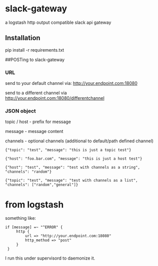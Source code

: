 # slack-gateway
a logstash http output compatible slack api gateway

## Installation

pip install -r requirements.txt

##POSTing to slack-gateway

### URL

send to your default channel via: http://your.endpoint.com:18080

send to a different channel via http://your.endpoint.com:18080/differentchannel

### JSON object

topic / host - prefix for message

message - message content

channels - optional channels (additional to default/path defined channel)

```
{"topic": "test", "message": "this is just a topic test"}

{"host": "foo.bar.com", "message": "this is just a host test"}

{"host": "test", "message": "test with channels as a string", "channels": "random"}

{"topic": "test", "message": "test with channels as a list", "channels": ["random","general"]}
```

# from logstash

something like:

```
if [message] =~ "^ERROR" {
     http {
         url => "http://your.endpoint.com:18080"
         http_method => "post"
     }
 }
```

I run this under supervisord to daemonize it.

